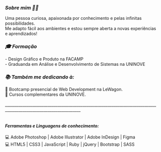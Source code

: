 
<h3><i> Sobre mim ✍🏻</i></h3>

Uma pessoa curiosa, apaixonada por conhecimento e pelas infinitas possibilidades.<br>
Me adapto fácil aos ambientes e estou sempre aberta a novas experiências e aprendizados!<br>

<h3><i>🎓 Formação</i></h3>
- Design Gráfico e Produto na FACAMP<br>
- Graduanda em Análise e Desenvolvimento de Sistemas na UNINOVE<br>

<h3><i>📚 Também me dedicando à:</i></h3>
📒 Bootcamp presencial de Web Development na LeWagon.<br>
📒 Cursos complementares da UNINOVE.
  <br><br>
_____________________________________________________________________________________________________________________ <br><br>
<h4><i> Ferramentas e Linguagens de conhecimento:</i></h4>
💻 Adobe Photoshop | Adobe Illustrator | Adobe InDesign | Figma <br>
💻 HTML5 | CSS3 | JavaScript | Ruby | jQuery | Bootstrap | SASS 
